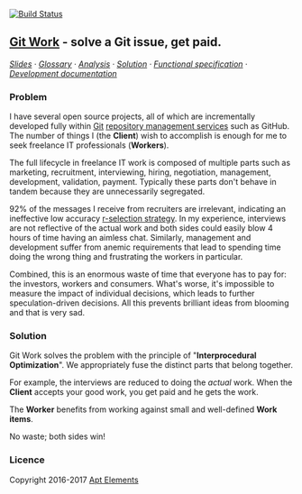  [![Build Status](https://travis-ci.org/ScalaWilliam/git-work.svg?branch=master)](https://travis-ci.org/ScalaWilliam/git-work)

## [Git Work](https://git.work/) - solve a Git issue, get paid.

*[Slides](https://docs.google.com/presentation/d/1o5J6twJ9vyvXOYP_qyf5fXrTT5rfl9VULBgo7Pq-gz4/edit#slide=id.p) ·
  [Glossary](documentation/analysis.md) ·
  [Analysis](documentation/analysis.md) ·
  [Solution](documentation/solution.md) ·
  [Functional specification](documentation/specification.md) ·
  [Development documentation](documentation/development.md)*

### Problem

I have several open source projects, all of which are incrementally developed fully within
 [Git](https://www.quora.com/How-can-I-explain-what-Git-is-does-to-someone-who-is-not-a-programmer/answer/Jake-Boxer)
 [repository management services](https://medium.com/flow-ci/github-vs-bitbucket-vs-gitlab-vs-coding-7cf2b43888a1)
 such as GitHub. The number of things I (the **Client**) wish to accomplish is enough for me to seek freelance IT professionals (**Workers**).

The full lifecycle in freelance IT work is composed of multiple parts such as
marketing, recruitment, interviewing, hiring, negotiation, management, development, validation, payment.
Typically these parts don't behave in tandem because they are unnecessarily segregated.

92% of the messages I receive from recruiters are irrelevant, indicating an ineffective low accuracy [r-selection strategy](https://en.wikipedia.org/wiki/R/K_selection_theory).
In my experience, interviews are not reflective of the actual work and both sides could easily blow 4 hours of time having an aimless chat.
Similarly, management and development suffer from anemic requirements that lead to spending time doing the wrong thing
and frustrating the workers in particular.

Combined, this is an enormous waste of time that everyone has to pay for: the investors, workers and consumers.
What's worse, it's impossible to measure the impact of individual decisions, which leads to further speculation-driven decisions.
All this prevents brilliant ideas from blooming and that is very sad.

### Solution

Git Work solves the problem with the principle of "**Interprocedural Optimization**".
We appropriately fuse the distinct parts that belong together.

For example, the interviews are reduced to doing the *actual* work.
When the **Client** accepts your good work, you get paid and he gets the work.

The **Worker** benefits from working against small and well-defined **Work items**.

No waste; both sides win!

### Licence
Copyright 2016-2017 [Apt Elements](https://www.scalawilliam.com/)
